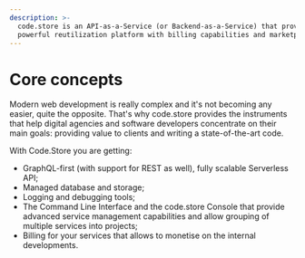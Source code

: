 ```yaml
---
description: >-
  code.store is an API-as-a-Service (or Backend-as-a-Service) that provides a
  powerful reutilization platform with billing capabilities and marketplace.
---
```


# Core concepts

Modern web development is really complex and it's not becoming any easier, quite the opposite. That's why code.store provides the instruments that help digital agencies and software developers concentrate on their main goals: providing value to clients and writing a state-of-the-art code.

With Code.Store you are getting:

* GraphQL-first \(with support for REST as well\), fully scalable Serverless API;
* Managed database and storage;
* Logging and debugging tools;
* The Command Line Interface and the code.store Console that provide advanced service management capabilities and allow grouping of multiple services into projects;
* Billing for your services that allows to monetise on the internal developments.



